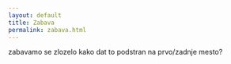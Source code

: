 ```yaml
---
layout: default
title: Zabava
permalink: zabava.html
---
```


zabavamo se zlozelo kako dat to podstran na prvo/zadnje mesto?
